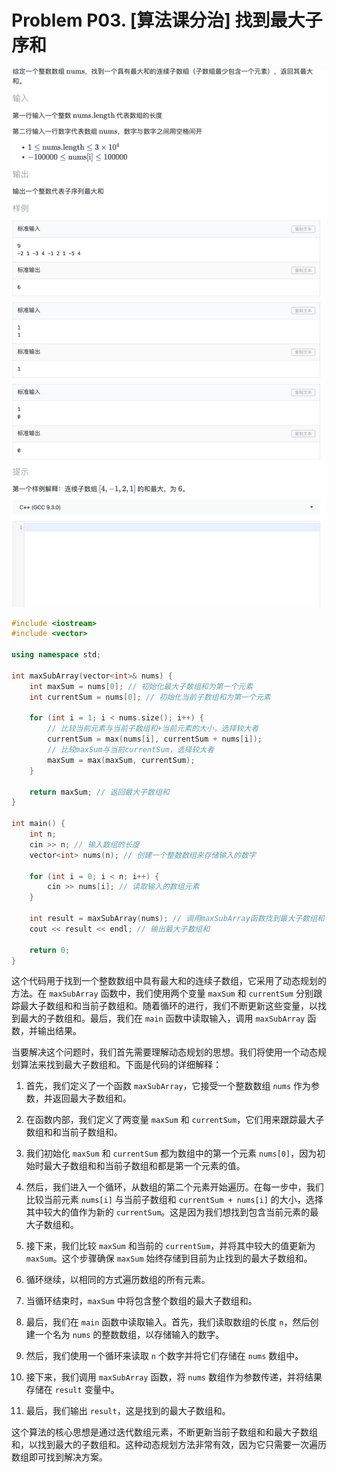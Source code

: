 # Problem P03. [算法课分治] 找到最大子序和

![picture 0](.assets_IMG/Problem%20P03.%20%5B%E7%AE%97%E6%B3%95%E8%AF%BE%E5%88%86%E6%B2%BB%5D%20%E6%89%BE%E5%88%B0%E6%9C%80%E5%A4%A7%E5%AD%90%E5%BA%8F%E5%92%8C/IMG_20231013-085131.png)  

```cpp
#include <iostream>
#include <vector>

using namespace std;

int maxSubArray(vector<int>& nums) {
    int maxSum = nums[0]; // 初始化最大子数组和为第一个元素
    int currentSum = nums[0]; // 初始化当前子数组和为第一个元素

    for (int i = 1; i < nums.size(); i++) {
        // 比较当前元素与当前子数组和+当前元素的大小，选择较大者
        currentSum = max(nums[i], currentSum + nums[i]);
        // 比较maxSum与当前currentSum，选择较大者
        maxSum = max(maxSum, currentSum);
    }

    return maxSum; // 返回最大子数组和
}

int main() {
    int n;
    cin >> n; // 输入数组的长度
    vector<int> nums(n); // 创建一个整数数组来存储输入的数字

    for (int i = 0; i < n; i++) {
        cin >> nums[i]; // 读取输入的数组元素
    }

    int result = maxSubArray(nums); // 调用maxSubArray函数找到最大子数组和
    cout << result << endl; // 输出最大子数组和

    return 0;
}
```

这个代码用于找到一个整数数组中具有最大和的连续子数组，它采用了动态规划的方法。在 `maxSubArray` 函数中，我们使用两个变量 `maxSum` 和 `currentSum` 分别跟踪最大子数组和和当前子数组和。随着循环的进行，我们不断更新这些变量，以找到最大的子数组和。最后，我们在 `main` 函数中读取输入，调用 `maxSubArray` 函数，并输出结果。

当要解决这个问题时，我们首先需要理解动态规划的思想。我们将使用一个动态规划算法来找到最大子数组和。下面是代码的详细解释：

1. 首先，我们定义了一个函数 `maxSubArray`，它接受一个整数数组 `nums` 作为参数，并返回最大子数组和。

2. 在函数内部，我们定义了两变量 `maxSum` 和 `currentSum`，它们用来跟踪最大子数组和和当前子数组和。

3. 我们初始化 `maxSum` 和 `currentSum` 都为数组中的第一个元素 `nums[0]`，因为初始时最大子数组和和当前子数组和都是第一个元素的值。

4. 然后，我们进入一个循环，从数组的第二个元素开始遍历。在每一步中，我们比较当前元素 `nums[i]` 与当前子数组和 `currentSum + nums[i]` 的大小，选择其中较大的值作为新的 `currentSum`。这是因为我们想找到包含当前元素的最大子数组和。

5. 接下来，我们比较 `maxSum` 和当前的 `currentSum`，并将其中较大的值更新为 `maxSum`。这个步骤确保 `maxSum` 始终存储到目前为止找到的最大子数组和。

6. 循环继续，以相同的方式遍历数组的所有元素。

7. 当循环结束时，`maxSum` 中将包含整个数组的最大子数组和。

8. 最后，我们在 `main` 函数中读取输入。首先，我们读取数组的长度 `n`，然后创建一个名为 `nums` 的整数数组，以存储输入的数字。

9. 然后，我们使用一个循环来读取 `n` 个数字并将它们存储在 `nums` 数组中。

10. 接下来，我们调用 `maxSubArray` 函数，将 `nums` 数组作为参数传递，并将结果存储在 `result` 变量中。

11. 最后，我们输出 `result`，这是找到的最大子数组和。

这个算法的核心思想是通过迭代数组元素，不断更新当前子数组和和最大子数组和，以找到最大的子数组和。这种动态规划方法非常有效，因为它只需要一次遍历数组即可找到解决方案。
